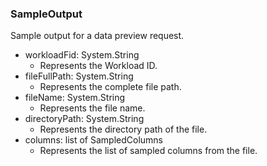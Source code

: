 ### SampleOutput
Sample output for a data preview request.

- workloadFid: System.String
  - Represents the Workload ID.
- fileFullPath: System.String
  - Represents the complete file path.
- fileName: System.String
  - Represents the file name.
- directoryPath: System.String
  - Represents the directory path of the file.
- columns: list of SampledColumns
  - Represents the list of sampled columns from the file.
